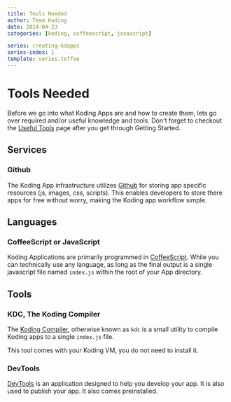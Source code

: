 ```yaml
---
title: Tools Needed
author: Team Koding
date: 2014-04-23
categories: [koding, coffeescript, javascript]

series: creating-kdapps
series-index: 1
template: series.toffee
---
```



# Tools Needed

Before we go into what Koding Apps are and how to create them, lets go over
required and/or useful knowledge and tools. Don't forget to checkout the
[Useful Tools][useful tools] page after you get through Getting Started.

## Services

### Github
The Koding App infrastructure utilizes [Github](http://github.com) for storing app
specific resources (js, images, css, scripts). This enables developers to store
there apps for free without worry, making the Koding app workflow simple.

## Languages

### CoffeeScript or JavaScript

Koding Applications are primarily programmed in [CoffeeScript][coffeescript].
While you can technically use any language, as long as the final output is a
single javascript file named `index.js` within the root of your App directory.

## Tools

### KDC, The Koding Compiler

The [Koding Compiler][kdc], otherwise known as `kdc` is a small utility to
compile Koding apps to a single `index.js` file.

This tool comes with your Koding VM, you do not need to install it.

### DevTools

[DevTools][devtools] is an application designed to help you develop your app.
It is also used to publish your app. It also comes preinstalled.





[koding]: https://koding.com
[devtools]: https://koding.com/DevTools
[coffeescript]: http://coffeescript.org
[kdc]: https://github.com/koding/kdc
[useful tools]: https://github.com/koding/kd/blob/master/docs/contents/useful-tools.md
